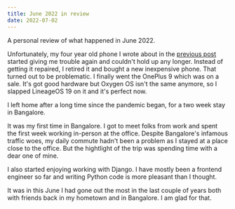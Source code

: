 ```yaml
---
title: June 2022 in review
date: 2022-07-02
---
```


A personal review of what happened in June 2022.

Unfortunately, my four year old phone I wrote about in the [previous post](/blogs/004-new-life-into-my-old-phone/) started giving me trouble again and couldn't hold up any longer. Instead of getting it repaired, I retired it and bought a new inexpensive phone. That turned out to be problematic. I finally went the OnePlus 9 which was on a sale. It's got good hardware but Oxygen OS isn't the same anymore, so I slapped LineageOS 19 on it and it's perfect now.

I left home after a long time since the pandemic began, for a two week stay in Bangalore.

It was my first time in Bangalore. I got to meet folks from work and spent the first week working in-person at the office. Despite Bangalore's infamous traffic woes, my daily commute hadn't been a problem as I stayed at a place close to the office. But the hightlight of the trip was spending time with a dear one of mine.

I also started enjoying working with Django. I have mostly been a frontend engineer so far and writing Python code is more pleasant than I thought.

It was in this June I had gone out the most in the last couple of years both with friends back in my hometown and in Bangalore. I am glad for that.